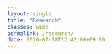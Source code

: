 ```yaml
---
layout: single
title: "Research"
classes: wide
permalink: /research/
date: 2020-07-18T12:42:00+09:00
---
```



